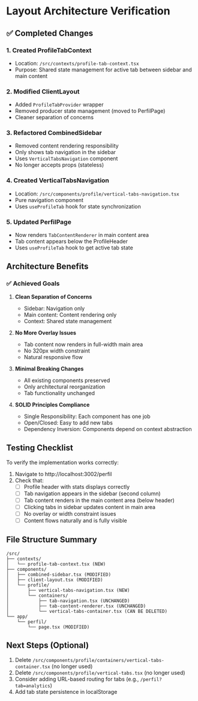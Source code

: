 # Layout Architecture Verification

## ✅ Completed Changes

### 1. Created ProfileTabContext
- Location: `/src/contexts/profile-tab-context.tsx`
- Purpose: Shared state management for active tab between sidebar and main content

### 2. Modified ClientLayout
- Added `ProfileTabProvider` wrapper
- Removed producer state management (moved to PerfilPage)
- Cleaner separation of concerns

### 3. Refactored CombinedSidebar
- Removed content rendering responsibility
- Only shows tab navigation in the sidebar
- Uses `VerticalTabsNavigation` component
- No longer accepts props (stateless)

### 4. Created VerticalTabsNavigation
- Location: `/src/components/profile/vertical-tabs-navigation.tsx`
- Pure navigation component
- Uses `useProfileTab` hook for state synchronization

### 5. Updated PerfilPage
- Now renders `TabContentRenderer` in main content area
- Tab content appears below the ProfileHeader
- Uses `useProfileTab` hook to get active tab state

## Architecture Benefits

### ✅ Achieved Goals

1. **Clean Separation of Concerns**
   - Sidebar: Navigation only
   - Main content: Content rendering only
   - Context: Shared state management

2. **No More Overlay Issues**
   - Tab content now renders in full-width main area
   - No 320px width constraint
   - Natural responsive flow

3. **Minimal Breaking Changes**
   - All existing components preserved
   - Only architectural reorganization
   - Tab functionality unchanged

4. **SOLID Principles Compliance**
   - Single Responsibility: Each component has one job
   - Open/Closed: Easy to add new tabs
   - Dependency Inversion: Components depend on context abstraction

## Testing Checklist

To verify the implementation works correctly:

1. Navigate to http://localhost:3002/perfil
2. Check that:
   - [ ] Profile header with stats displays correctly
   - [ ] Tab navigation appears in the sidebar (second column)
   - [ ] Tab content renders in the main content area (below header)
   - [ ] Clicking tabs in sidebar updates content in main area
   - [ ] No overlay or width constraint issues
   - [ ] Content flows naturally and is fully visible

## File Structure Summary

```
/src/
├── contexts/
│   └── profile-tab-context.tsx (NEW)
├── components/
│   ├── combined-sidebar.tsx (MODIFIED)
│   ├── client-layout.tsx (MODIFIED)
│   └── profile/
│       ├── vertical-tabs-navigation.tsx (NEW)
│       └── containers/
│           ├── tab-navigation.tsx (UNCHANGED)
│           ├── tab-content-renderer.tsx (UNCHANGED)
│           └── vertical-tabs-container.tsx (CAN BE DELETED)
└── app/
    └── perfil/
        └── page.tsx (MODIFIED)
```

## Next Steps (Optional)

1. Delete `/src/components/profile/containers/vertical-tabs-container.tsx` (no longer used)
2. Delete `/src/components/profile/vertical-tabs.tsx` (no longer used)
3. Consider adding URL-based routing for tabs (e.g., `/perfil?tab=analytics`)
4. Add tab state persistence in localStorage